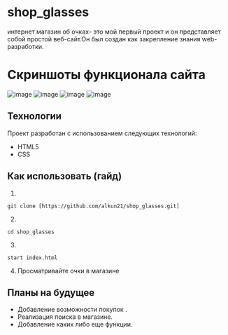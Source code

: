 # shop_glasses
интернет магазин об очках- это мой первый проект и он представляет собой простой веб-сайт.Он был создан как закрепление знания web-разработки. 
# Скриншоты функционала сайта
![image](https://github.com/alkun21/shop_glasses/assets/123631440/c07066d8-b15c-4ebd-a416-e10059d93836)
![image](https://github.com/alkun21/shop_glasses/assets/123631440/856ea6dd-807e-4f82-90a1-d019758889c5)
![image](https://github.com/alkun21/shop_glasses/assets/123631440/21548bd3-b6aa-495f-94a4-19ab2d735279)
![image](https://github.com/alkun21/shop_glasses/assets/123631440/a3e0543a-b4f0-4508-ad9f-f0fe0b339674)

## Технологии

Проект разработан с использованием следующих технологий:

- HTML5
- CSS

## Как использовать (гайд)
1.
```
git clone [https://github.com/alkun21/shop_glasses.git]
```
2.
```
cd shop_glasses 
```
3.
```
start index.html
```
4. Просматривайте очки в магазине
## Планы на будущее

- Добавление возможности покупок .
- Реализация поиска в магазине.
- Добавление каких либо еще функции.
